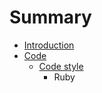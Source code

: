 # Summary

* [Introduction](README.md)
* [Code](code.md)
   * [Code style](code/style.md)
       * Ruby

